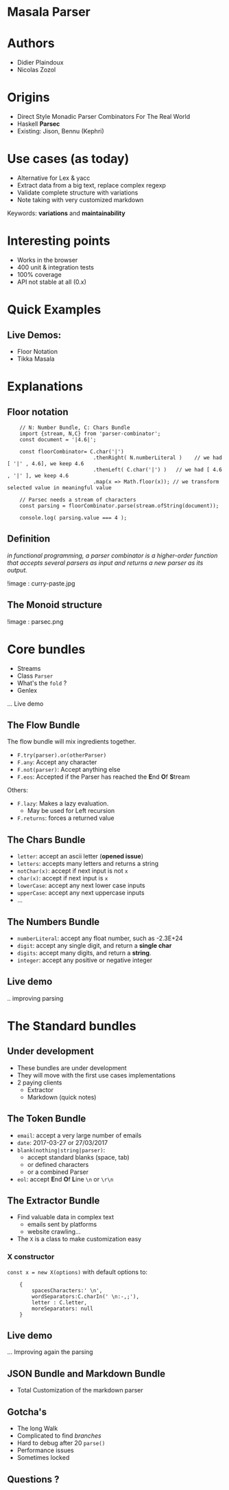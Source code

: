 # Masala Parser
 
# Authors

* Didier Plaindoux
* Nicolas Zozol


# Origins

* Direct Style Monadic Parser Combinators For The Real World
* Haskell **Parsec**
* Existing: Jison, Bennu (Kephri) 


# Use cases (as today)

* Alternative for Lex & yacc
* Extract data from a big text, replace complex regexp
* Validate complete structure with variations
* Note taking with very customized markdown


Keywords: **variations** and **maintainability**


# Interesting points

* Works in the browser
* 400 unit & integration tests 
* 100% coverage
* API not stable at all (0.x)


# Quick Examples


## Live Demos:
 
* Floor Notation
* Tikka Masala

# Explanations

## Floor notation


        // N: Number Bundle, C: Chars Bundle
        import {stream, N,C} from 'parser-combinator';
        const document = '|4.6|';
        
        const floorCombinator= C.char('|')
                                .thenRight( N.numberLiteral )    // we had [ '|' , 4.6], we keep 4.6
                                .thenLeft( C.char('|') )   // we had [ 4.6 , '|' ], we keep 4.6
                                .map(x => Math.floor(x)); // we transform selected value in meaningful value
        
        // Parsec needs a stream of characters
        const parsing = floorCombinator.parse(stream.ofString(document));
        
        console.log( parsing.value === 4 );





## Definition

*in functional programming, a parser combinator is a 
higher-order function that accepts several parsers as input and returns a new 
parser as its output.*
 
!image : curry-paste.jpg

## The Monoid structure

  
!image : parsec.png
  


# Core bundles


* Streams
* Class `Parser`
* What's the `fold` ?
* Genlex

... Live demo


## The Flow Bundle
 
The flow bundle will mix ingredients together.

* `F.try(parser).or(otherParser)` 
* `F.any`: Accept any character
* `F.not(parser)`: Accept anything else   
* `F.eos`: Accepted if the Parser has reached the **E**nd **O**f **S**tream

Others:

* `F.lazy`: Makes a lazy evaluation.
    - May be used for Left recursion   
* `F.returns`: forces a returned value 



## The Chars Bundle


* `letter`: accept an ascii letter (**opened issue**)
* `letters`: accepts many letters and returns a string
* `notChar(x)`: accept if next input is not `x`
* `char(x)`: accept if next input is `x`
* `lowerCase`: accept any next lower case inputs
* `upperCase`: accept any next uppercase inputs
*  ...

## The Numbers Bundle


* `numberLiteral`: accept any float number, such as -2.3E+24    
* `digit`: accept any single digit, and return a **single char** 
* `digits`: accept many digits, and return a **string**.
* `integer`: accept any positive or negative integer

## Live demo

.. improving parsing

# The Standard bundles

## Under development

* These bundles are under development
* They will move with the first use cases implementations
* 2 paying clients
    - Extractor
    - Markdown (quick notes)

## The Token Bundle


* `email`: accept a very large number of emails
* `date`: 2017-03-27 or 27/03/2017
* `blank(nothing|string|parser)`: 
    - accept standard blanks (space, tab)
    - or defined characters
    - or a combined Parser
* `eol`: accept **E**nd **O**f **L**ine `\n` or `\r\n`

## The Extractor Bundle

* Find valuable data in complex text
    - emails sent by platforms
    - website crawling...
* The `X` is a class to make customization easy

### X constructor

`const x = new X(options)` with default options to:

        {
            spacesCharacters:' \n',
            wordSeparators:C.charIn(' \n:-,;'),
            letter : C.letter,
            moreSeparators: null
        }


## Live demo

... Improving again the parsing


## JSON Bundle and Markdown Bundle

* Total Customization of the markdown parser 

## Gotcha's

* The long Walk
* Complicated to find *branches*
* Hard to debug after 20 `parse()` 
* Performance issues
* Sometimes locked

## Questions ?